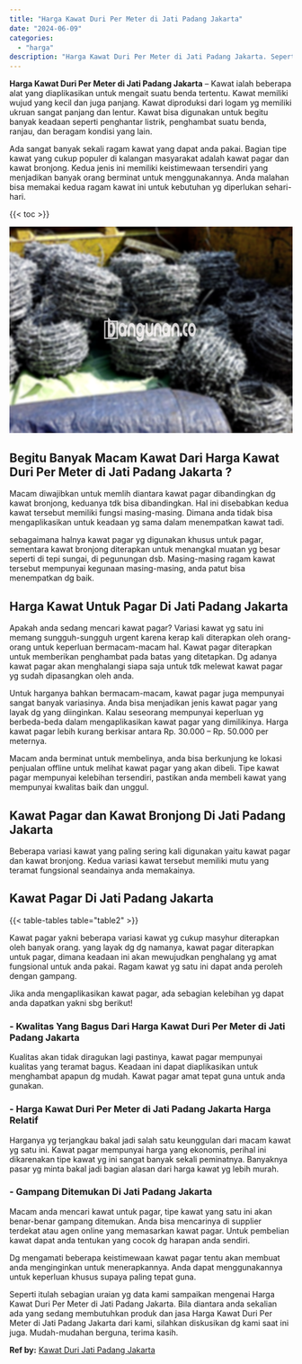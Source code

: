 ```yaml
---
title: "Harga Kawat Duri Per Meter di Jati Padang Jakarta"
date: "2024-06-09"
categories: 
  - "harga"
description: "Harga Kawat Duri Per Meter di Jati Padang Jakarta. Seperti itulah sebagian uraian yg data kami sampaikan mengenai Harga Kawat Duri Per Meter di Jati Padang J..."
---
```


**Harga Kawat Duri Per Meter di Jati Padang Jakarta** – Kawat ialah beberapa alat yang diaplikasikan untuk mengait suatu benda tertentu. Kawat memiliki wujud yang kecil dan juga panjang. Kawat diproduksi dari logam yg memiliki ukruan sangat panjang dan lentur. Kawat bisa digunakan untuk begitu banyak keadaan seperti penghantar listrik, penghambat suatu benda, ranjau, dan beragam kondisi yang lain.

Ada sangat banyak sekali ragam kawat yang dapat anda pakai. Bagian tipe kawat yang cukup populer di kalangan masyarakat adalah kawat pagar dan kawat bronjong. Kedua jenis ini memiliki keistimewaan tersendiri yang menjadikan banyak orang berminat untuk menggunakannya. Anda malahan bisa memakai kedua ragam kawat ini untuk kebutuhan yg diperlukan sehari-hari.

{{< toc >}}

![Harga Kawat Duri Per Meter di Jati Padang Jakarta](/images/jual-kawat-murah28.png)

## Begitu Banyak Macam Kawat Dari Harga Kawat Duri Per Meter di Jati Padang Jakarta ?

Macam diwajibkan untuk memlih diantara kawat pagar dibandingkan dg kawat bronjong, keduanya tdk bisa dibandingkan. Hal ini disebabkan kedua kawat tersebut memiliki fungsi masing-masing. Dimana anda tidak bisa mengaplikasikan untuk keadaan yg sama dalam menempatkan kawat tadi.

sebagaimana halnya kawat pagar yg digunakan khusus untuk pagar, sementara kawat bronjong diterapkan untuk menangkal muatan yg besar seperti di tepi sungai, di pegunungan dsb. Masing-masing ragam kawat tersebut mempunyai kegunaan masing-masing, anda patut bisa menempatkan dg baik.

## Harga Kawat Untuk Pagar Di Jati Padang Jakarta

Apakah anda sedang mencari kawat pagar? Variasi kawat yg satu ini memang sungguh-sungguh urgent karena kerap kali diterapkan oleh orang-orang untuk keperluan bermacam-macam hal. Kawat pagar diterapkan untuk memberikan penghambat pada batas yang ditetapkan. Dg adanya kawat pagar akan menghalangi siapa saja untuk tdk melewat kawat pagar yg sudah dipasangkan oleh anda.

Untuk harganya bahkan bermacam-macam, kawat pagar juga mempunyai sangat banyak variasinya. Anda bisa menjadikan jenis kawat pagar yang layak dg yang diinginkan. Kalau seseorang mempunyai keperluan yg berbeda-beda dalam mengaplikasikan kawat pagar yang dimilikinya. Harga kawat pagar lebih kurang berkisar antara Rp. 30.000 – Rp. 50.000 per meternya.

Macam anda berminat untuk membelinya, anda bisa berkunjung ke lokasi penjualan offline untuk melihat kawat pagar yang akan dibeli. Tipe kawat pagar mempunyai kelebihan tersendiri, pastikan anda membeli kawat yang mempunyai kwalitas baik dan unggul.

## Kawat Pagar dan Kawat Bronjong Di Jati Padang Jakarta

Beberapa variasi kawat yang paling sering kali digunakan yaitu kawat pagar dan kawat bronjong. Kedua variasi kawat tersebut memiliki mutu yang teramat fungsional seandainya anda memakainya.

## Kawat Pagar Di Jati Padang Jakarta

{{< table-tables table="table2" >}}

Kawat pagar yakni beberapa variasi kawat yg cukup masyhur diterapkan oleh banyak orang. yang layak dg dg namanya, kawat pagar diterapkan untuk pagar, dimana keadaan ini akan mewujudkan penghalang yg amat fungsional untuk anda pakai. Ragam kawat yg satu ini dapat anda peroleh dengan gampang.

Jika anda mengaplikasikan kawat pagar, ada sebagian kelebihan yg dapat anda dapatkan yakni sbg berikut!

### \- Kwalitas Yang Bagus Dari Harga Kawat Duri Per Meter di Jati Padang Jakarta

Kualitas akan tidak diragukan lagi pastinya, kawat pagar mempunyai kualitas yang teramat bagus. Keadaan ini dapat diaplikasikan untuk menghambat apapun dg mudah. Kawat pagar amat tepat guna untuk anda gunakan.

### \- Harga Kawat Duri Per Meter di Jati Padang Jakarta Harga Relatif

Harganya yg terjangkau bakal jadi salah satu keunggulan dari macam kawat yg satu ini. Kawat pagar mempunyai harga yang ekonomis, perihal ini dikarenakan tipe kawat yg ini sangat banyak sekali peminatnya. Banyaknya pasar yg minta bakal jadi bagian alasan dari harga kawat yg lebih murah.

### \- Gampang Ditemukan Di Jati Padang Jakarta

Macam anda mencari kawat untuk pagar, tipe kawat yang satu ini akan benar-benar gampang ditemukan. Anda bisa mencarinya di supplier terdekat atau agen online yang memasarkan kawat pagar. Untuk pembelian kawat dapat anda tentukan yang cocok dg harapan anda sendiri.

Dg mengamati beberapa keistimewaan kawat pagar tentu akan membuat anda menginginkan untuk menerapkannya. Anda dapat menggunakannya untuk keperluan khusus supaya paling tepat guna.

Seperti itulah sebagian uraian yg data kami sampaikan mengenai Harga Kawat Duri Per Meter di Jati Padang Jakarta. Bila diantara anda sekalian ada yang sedang membutuhkan produk dan jasa Harga Kawat Duri Per Meter di Jati Padang Jakarta dari kami, silahkan diskusikan dg kami saat ini juga. Mudah-mudahan berguna, terima kasih.

**Ref by:** [Kawat Duri Jati Padang Jakarta](https://id.wikipedia.org/wiki/Kawat)
